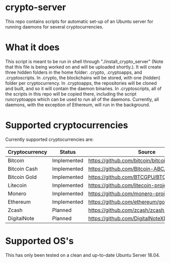 # crypto-server
This repo contains scripts for automatic set-up of an Ubuntu server for running daemons for several cryptocurrencies.

# What it does
This script is meant to be run in shell through "./install_crypto_server" (Note that this file is being worked on and will be uploaded shortly.). It will create three hidden folders in the home folder: .crypto, .cryptoapps, and .cryptoscripts. In .crypto, the blockchains will be stored, with one (hidden) folder per cryptocurrency. In .cryptoapps, the repositories will be cloned and built, and so it will contain the daemon binaries. In .cryptoscripts, all of the scripts in this repo will be copied there, including the script runcryptoapps which can be used to run all of the daemons. Currently, all daemons, with the exception of Ethereum, will run in the background.  

# Supported cryptocurrencies
Currently supported cryptocurrencies are:

| Cryptocurrency  | Status| Source |
| --- | --- | --- |
| Bitcoin | Implemented | https://github.com/bitcoin/bitcoin.git |
| Bitcoin Cash | Implemented | https://github.com/Bitcoin-ABC/bitcoin-abc.git |
| Bitcoin Gold | Implemented | https://github.com/BTCGPU/BTCGPU.git |
| Litecoin | Implemented | https://github.com/litecoin-project/litecoin.git |
| Monero | Implemented | https://github.com/monero-project/monero.git |
| Ethereum | Implemented | https://github.com/ethereum/go-ethereum.git |
| Zcash | Planned | https://github.com/zcash/zcash.git |
| DigitalNote | Planned | https://github.com/DigitalNoteXDN/digitalnote.git |

# Supported OS's
This has only been tested on a clean and up-to-date Ubuntu Server 18.04.
